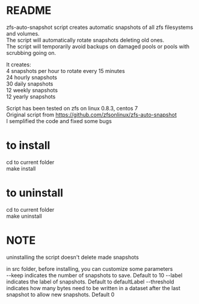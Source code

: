 # README #

zfs-auto-snapshot script creates automatic snapshots of all zfs filesystems and volumes.  
The script will automatically rotate snapshots deleting old ones.  
The script will temporarily avoid backups on damaged pools or pools with scrubbing going on.

It creates:  
4 snapshots per hour to rotate every 15 minutes  
24 hourly snapshots  
30 daily snapshots  
12 weekly snapshots  
12 yearly snapshots  

Script has been tested on zfs on linux 0.8.3, centos 7  
Original script from https://github.com/zfsonlinux/zfs-auto-snapshot  
I semplified the code and fixed some bugs  

# to install
cd to current folder  
make install

# to uninstall
cd to current folder  
make uninstall

# NOTE #
uninstalling the script doesn't delete made snapshots

in src folder, before installing, you can customize some parameters  
--keep indicates the number of snapshots to save. Default to 10
--label indicates the label of snapshots. Default to defaultLabel
--threshold indicates how many bytes need to be written in a dataset after the last snapshot to allow new snapshots. Default 0 

